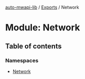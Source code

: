 [auto-mwapi-lib](../README.md) / [Exports](../modules.md) / Network

# Module: Network

## Table of contents

### Namespaces

- [Network](Network.Network.md)
